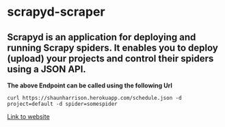 # scrapyd-scraper

## Scrapyd is an application for deploying and running Scrapy spiders. It enables you to deploy (upload) your projects and control their spiders using a JSON API.

**The above Endpoint can be called using the following Url**

`curl https://shaunharrison.herokuapp.com/schedule.json -d project=default -d spider=somespider`

[Link to website](https://shaunharrison.herokuapp.com/)
